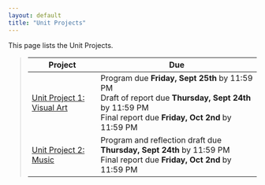 ```yaml
---
layout: default
title: "Unit Projects"
---
```


This page lists the Unit Projects.

> Project | Due
> ------- | ---
> [Unit Project 1: Visual Art](project01.html) | Program due **Friday, Sept 25th** by 11:59 PM<br>Draft of report due **Thursday, Sept 24th** by 11:59 PM<br>Final report due **Friday, Oct 2nd** by 11:59 PM
> [Unit Project 2: Music](project02.html) | Program and reflection draft due **Thursday, Sept 24th** by 11:59 PM<br>Final report due **Friday, Oct 2nd** by 11:59 PM
